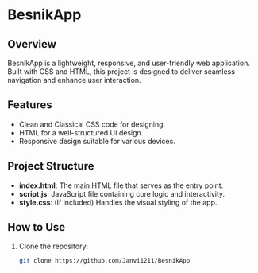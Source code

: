 # BesnikApp

## Overview
BesnikApp is a lightweight, responsive, and user-friendly web application. Built with CSS and HTML, this project is designed to deliver seamless navigation and enhance user interaction.

## Features
- Clean and Classical CSS code for designing.
- HTML for a well-structured UI design.
- Responsive design suitable for various devices.

## Project Structure
- **index.html**: The main HTML file that serves as the entry point.
- **script.js**: JavaScript file containing core logic and interactivity.
- **style.css**: (If included) Handles the visual styling of the app.

## How to Use
1. Clone the repository:  
   ```bash
   git clone https://github.com/Janvi1211/BesnikApp
